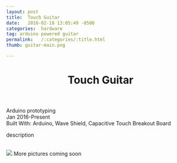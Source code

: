```yaml
---
layout: post
title:  Touch Guitar
date:   2016-02-18 13:05:49 -0500
categories:  hardware
tag: arduino powered guitar
permalink:   /:categories/:title.html
thumb: guitar-main.png

---
```


<div class="description">
	<header class="post-header">
    <h1 class="post-title" itemprop="name headline">Touch Guitar</h1>
    
  </header>
	<div class="details">
		Arduino prototyping
		<br>
		Jan 2016-Present
		<br>
		Built With: Arduino, Wave Shield, Capacitive Touch Breakout Board
		<br>
	</div>

description

<br>




</div>
<div class="images">
	<img src="http://orig00.deviantart.net/9d3d/f/2016/160/7/f/guitar_main_by_eexie-da5lj6n.jpg">
	More pictures coming soon
</div>
<!-- {% highlight ruby %}
def print_hi(name)
  puts "Hi, #{name}"
end
print_hi('Tom')
#=> prints 'Hi, Tom' to STDOUT.
{% endhighlight %} -->


